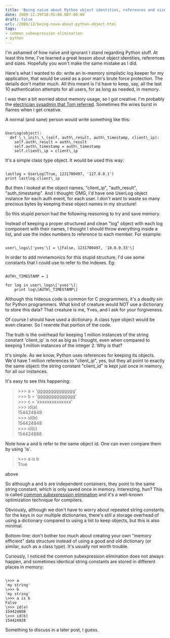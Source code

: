 ```yaml
---
title: 'Being naïve about Python object identities, references and sizes.'
date: 2008-12-29T10:55:00.007-08:00
draft: false
url: /2008/12/being-nave-about-python-object.html
tags: 
- common subexpression elimination
- python
---
```


I'm ashamed of how naïve and ignorant I stand regarding Python stuff. At least this time, I've learned a great lesson about object identities, references and sizes. Hopefully you won't make the same mistake as I did.  
  
Here's what I wanted to do: write an in-memory simplistic log keeper for my application, that would be used as a poor man's brute force protection. The details don't matter much. All this meant is I'd have to keep, say, all the last 10 authentication attempts for all users, for as long as needed, in memory.  
  
I was then a bit worried about memory usage, so I got creative. I'm probably the [electrician sysadmin that Tom referred](http://everythingsysadmin.com/2008/10/system-administration-needs-mo.html). Sometimes the wires burst in flames when I get creative.  
  
A normal (and sane) person would write something like this:  
  
```
  
UserLog(object):  
  def \_\_init\_\_(self, auth\_result, auth\_timestamp, client\_ip):  
    self.auth\_result = auth\_result  
    self.auth\_timestamp = auth\_timestamp  
    self.client\_ip = client\_ip  

```  
It's a simple class type object. It would be used this way:  
  
```
  
lastlog = UserLog(True, 1231700497, '127.0.0.1')  
print lastlog.client\_ip     

```  
  
But then I looked at the object names, "client\_ip", "auth\_result", "auth\_timestamp". And I thought: OMG, I'd have one UserLog object instance for each auth event, for each user. I don't want to waste so many precious bytes by keeping these object names in my structure!  
  
So this stupid person had the following reasoning to try and save memory.  
  
Instead of keeping a proper structured and clean "log" object with each log component with their names, I thought I should throw everything inside a list, and use the index numbers to reference to each member. For example:  
  
```
  
user\_logs\['yves'\] = \[False, 1231700497, '10.0.0.33'\]  

```  
  
In order to add mnmemonics for this stupid structure, I'd use some constants that I could use to refer to the indexes. Eg:  
  
```
  
AUTH\_TIMESTAMP = 1  
  
for log in user\_logs\['yves'\]:  
    print log\[AUTH\_TIMESTAMP\]  

```  
  
Although this hideous code is common for C programmers, it's a deadly sin for Python programmers. What kind of creature would NOT use a dictionary to store this data? That creature is me, Yves, and I ask for your forgiveness.  
  
Of course I should have used a dictionary. A class type object would be even cleaner. So I rewrote that portion of the code.  
  
The truth is the overhead for keeping 1 million instances of the string constant 'client\_ip' is not as big as I thought, even when compared to keeping 1 million instances of the integer 2. Why is that?  
  
It's simple. As we know, Python uses references for keeping its objects. We'd have 1 million references to "client\_ip", yes, but they all point to exactly the same object: the string constant "client\_id" is kept just once in memory, for all our instances.  
  
It's easy to see this happening:  
  

>   
> \>>> a = 'gggggggggggggg'  
> \>>> b = 'gggggggggggggg'  
> \>>> c = 'xxxxxxxxxxxxxx'  
> \>>> id(a)  
> 154424848  
> \>>> id(b)  
> 154424848  
> \>>> id(c)  
> 154424888  

  
  
Note how a and b refer to the same object id. One can even compare them by using 'is'.  
  

>   
> \>>> a is b  
> True  

above  
  
So although a and b are independent containers, they point to the same string constant, which is only saved once in memory. Interesting, hun? This is called [common subexpression elimination](http://en.wikipedia.org/wiki/Common_subexpression_elimination) and it's a well-known optimization technique for compilers.  
  
Obviously, although we don't have to worry about repeated string constants for the keys in our multiple dictionaries, there's still a storage overhead of using a dictionary compared to using a list to keep objects, but this is also minimal.  
  
  
Bottom-line: don't bother too much about creating your own "memory efficient" data structure instead of using a good and old dictionary (or similar, such as a class type). It's usually not worth trouble.  
  
Curiously, I noticed the common subexpression elimination does not always happen, and sometimes identical string constants are stored in different places in memory:  
  
```
  
\>>> a  
'my string'  
\>>> b  
'my string'  
\>>> a is b  
False  
\>>> id(a)  
154424808  
\>>> id(b)  
154424928  

```  
  
  
Something to discuss in a later post, I guess.
